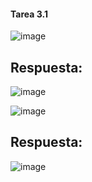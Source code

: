 #### Tarea 3.1 

![image](https://github.com/Majin0328/LeneguajesAutomatas/assets/160747765/45b0a788-d060-4789-bce9-e0a22f2598da)
## Respuesta:

![image](https://github.com/Majin0328/LeneguajesAutomatas/assets/160747765/157f675a-8502-4097-b6dc-30724d91d981)

![image](https://github.com/Majin0328/LeneguajesAutomatas/assets/160747765/80729589-0792-4d47-b05c-e5b5409c0204)

## Respuesta:

![image](https://github.com/Majin0328/LeneguajesAutomatas/assets/160747765/5eaabbde-624c-4f82-a907-77e98ebbec56)




